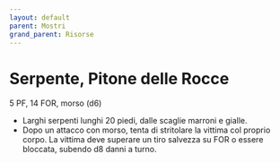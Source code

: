 ```yaml
---
layout: default
parent: Mostri
grand_parent: Risorse
---
```


# Serpente, Pitone delle Rocce

5 PF, 14 FOR, morso (d6)

- Larghi serpenti lunghi 20 piedi, dalle scaglie marroni e gialle.
- Dopo un attacco con morso, tenta di stritolare la vittima col proprio corpo. La vittima deve superare un tiro salvezza su FOR o essere bloccata, subendo d8 danni a turno.